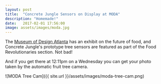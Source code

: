 ```yaml
---
layout: post
title:  "Concrete Jungle Sensors on Display at MODA"
description: "Homemade!"
date:   2017-02-01 17:56:00
image: assets/images/moda.jpg
---
```


The [Museum of Design Atlanta](//www.museumofdesign.org) has an exhibit on the future of food, and Concrete Jungle's prototype tree sensors are featured as part of the Food Revolutionaries section. Not bad!

And if you get there at 12:11pm on a Wednesday you can get your photo taken by the automatic fruit tree camera.

![MODA Tree Cam]({{ site.url }}/assets/images/moda-tree-cam.png)
